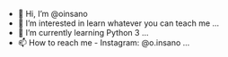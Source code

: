 - 👋 Hi, I’m @oinsano
- 👀 I’m interested in learn whatever you can teach me ...
- 🌱 I’m currently learning Python 3 ...
- 📫 How to reach me - Instagram: @o.insano ...

<!---
oinsano/oinsano is a ✨ special ✨ repository because its `README.md` (this file) appears on your GitHub profile.
You can click the Preview link to take a look at your changes.
--->
